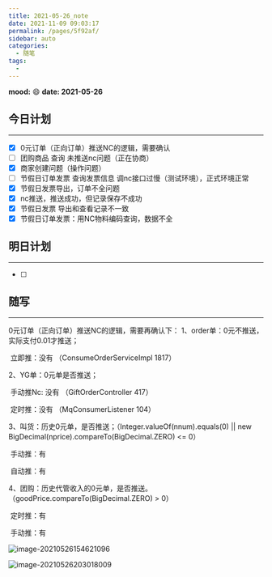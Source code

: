 ```yaml
---
title: 2021-05-26_note
date: 2021-11-09 09:03:17
permalink: /pages/5f92af/
sidebar: auto
categories:
  - 随笔
tags:
  - 
---
```

**mood:** :smile:  																		**date: 2021-05-26**  

## 今日计划  
------
- [x]  0元订单（正向订单）推送NC的逻辑，需要确认
- [ ]  团购商品 查询 未推送nc问题（正在协商）
- [x]  商家创建问题（操作问题）
- [ ]  节假日订单发票 查询发票信息 调nc接口过慢（测试环境），正式环境正常
- [x]  节假日发票导出，订单不全问题
- [x]  nc推送，推送成功，但记录保存不成功
- [x]  节假日发票 导出和查看记录不一致
- [x]  节假日订单发票：用NC物料编码查询，数据不全
## 明日计划  
------
- [ ]  
## 随写 
------

0元订单（正向订单）推送NC的逻辑，需要再确认下：
1、order单：0元不推送，实际支付0.01才推送；

​	立即推：没有 （ConsumeOrderServiceImpl  1817）

2、YG单：0元单是否推送；

​	手动推Nc: 没有 （GiftOrderController 417）

​	定时推：没有 （MqConsumerListener 104）

3、叫货：历史0元单，是否推送；（Integer.valueOf(nnum).equals(0) || new BigDecimal(nprice).compareTo(BigDecimal.ZERO) <= 0）

​	手动推：有

​	自动推：有	

4、团购：历史代管收入的0元单，是否推送。（goodPrice.compareTo(BigDecimal.ZERO) > 0）

​	定时推：有

​	手动推：有 



![image-20210526154621096](D:\project\vscode\blog\blogs\每日随笔\2021-05-26_note.assets\image-20210526154621096.png)



![image-20210526203018009](D:\project\vscode\blog\blogs\每日随笔\2021-05-26_note.assets\image-20210526203018009.png)